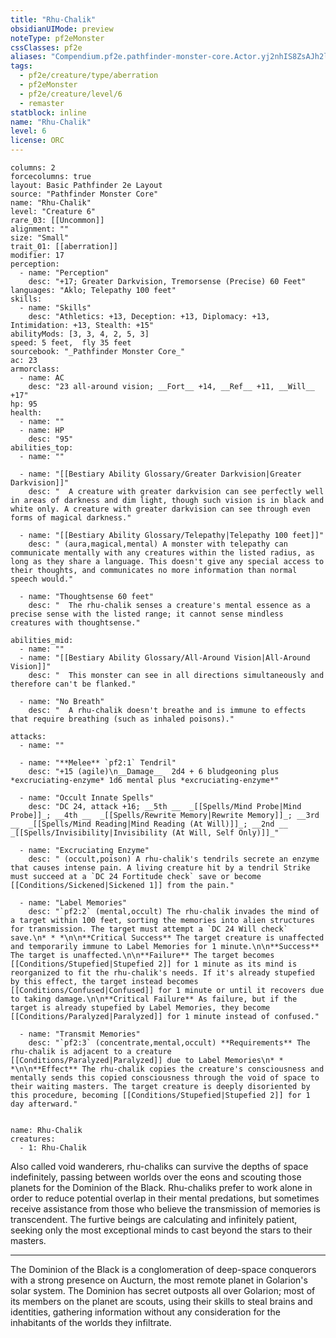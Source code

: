 ```yaml
---
title: "Rhu-Chalik"
obsidianUIMode: preview
noteType: pf2eMonster
cssClasses: pf2e
aliases: "Compendium.pf2e.pathfinder-monster-core.Actor.yj2nhIS8ZsAJh2l5" 
tags:
  - pf2e/creature/type/aberration
  - pf2eMonster
  - pf2e/creature/level/6
  - remaster
statblock: inline
name: "Rhu-Chalik"
level: 6
license: ORC
---
```


```statblock
columns: 2
forcecolumns: true
layout: Basic Pathfinder 2e Layout
source: "Pathfinder Monster Core"
name: "Rhu-Chalik"
level: "Creature 6"
rare_03: [[Uncommon]]
alignment: ""
size: "Small"
trait_01: [[aberration]]
modifier: 17
perception:
  - name: "Perception"
    desc: "+17; Greater Darkvision, Tremorsense (Precise) 60 Feet"
languages: "Aklo; Telepathy 100 feet"
skills:
  - name: "Skills"
    desc: "Athletics: +13, Deception: +13, Diplomacy: +13, Intimidation: +13, Stealth: +15"
abilityMods: [3, 3, 4, 2, 5, 3]
speed: 5 feet,  fly 35 feet
sourcebook: "_Pathfinder Monster Core_"
ac: 23
armorclass:
  - name: AC
    desc: "23 all-around vision; __Fort__ +14, __Ref__ +11, __Will__ +17"
hp: 95
health:
  - name: ""
  - name: HP
    desc: "95"
abilities_top:
  - name: ""

  - name: "[[Bestiary Ability Glossary/Greater Darkvision|Greater Darkvision]]"
    desc: "  A creature with greater darkvision can see perfectly well in areas of darkness and dim light, though such vision is in black and white only. A creature with greater darkvision can see through even forms of magical darkness."

  - name: "[[Bestiary Ability Glossary/Telepathy|Telepathy 100 feet]]"
    desc: " (aura,magical,mental) A monster with telepathy can communicate mentally with any creatures within the listed radius, as long as they share a language. This doesn't give any special access to their thoughts, and communicates no more information than normal speech would."

  - name: "Thoughtsense 60 feet"
    desc: "  The rhu-chalik senses a creature's mental essence as a precise sense with the listed range; it cannot sense mindless creatures with thoughtsense."

abilities_mid:
  - name: ""
  - name: "[[Bestiary Ability Glossary/All-Around Vision|All-Around Vision]]"
    desc: "  This monster can see in all directions simultaneously and therefore can't be flanked."

  - name: "No Breath"
    desc: "  A rhu-chalik doesn't breathe and is immune to effects that require breathing (such as inhaled poisons)."

attacks:
  - name: ""

  - name: "**Melee** `pf2:1` Tendril"
    desc: "+15 (agile)\n__Damage__  2d4 + 6 bludgeoning plus *excruciating-enzyme* 1d6 mental plus *excruciating-enzyme*"

  - name: "Occult Innate Spells"
    desc: "DC 24, attack +16; __5th __  _[[Spells/Mind Probe|Mind Probe]]_; __4th __  _[[Spells/Rewrite Memory|Rewrite Memory]]_; __3rd __  _[[Spells/Mind Reading|Mind Reading (At Will)]]_; __2nd __  _[[Spells/Invisibility|Invisibility (At Will, Self Only)]]_"

  - name: "Excruciating Enzyme"
    desc: " (occult,poison) A rhu-chalik's tendrils secrete an enzyme that causes intense pain. A living creature hit by a tendril Strike must succeed at a `DC 24 Fortitude check` save or become [[Conditions/Sickened|Sickened 1]] from the pain."

  - name: "Label Memories"
    desc: "`pf2:2` (mental,occult) The rhu-chalik invades the mind of a target within 100 feet, sorting the memories into alien structures for transmission. The target must attempt a `DC 24 Will check` save.\n* * *\n\n**Critical Success** The target creature is unaffected and temporarily immune to Label Memories for 1 minute.\n\n**Success** The target is unaffected.\n\n**Failure** The target becomes [[Conditions/Stupefied|Stupefied 2]] for 1 minute as its mind is reorganized to fit the rhu-chalik's needs. If it's already stupefied by this effect, the target instead becomes [[Conditions/Confused|Confused]] for 1 minute or until it recovers due to taking damage.\n\n**Critical Failure** As failure, but if the target is already stupefied by Label Memories, they become [[Conditions/Paralyzed|Paralyzed]] for 1 minute instead of confused."

  - name: "Transmit Memories"
    desc: "`pf2:3` (concentrate,mental,occult) **Requirements** The rhu-chalik is adjacent to a creature [[Conditions/Paralyzed|Paralyzed]] due to Label Memories\n* * *\n\n**Effect** The rhu-chalik copies the creature's consciousness and mentally sends this copied consciousness through the void of space to their waiting masters. The target creature is deeply disoriented by this procedure, becoming [[Conditions/Stupefied|Stupefied 2]] for 1 day afterward."
 
```

```encounter-table
name: Rhu-Chalik
creatures:
  - 1: Rhu-Chalik
```



Also called void wanderers, rhu-chaliks can survive the depths of space indefinitely, passing between worlds over the eons and scouting those planets for the Dominion of the Black. Rhu-chaliks prefer to work alone in order to reduce potential overlap in their mental predations, but sometimes receive assistance from those who believe the transmission of memories is transcendent. The furtive beings are calculating and infinitely patient, seeking only the most exceptional minds to cast beyond the stars to their masters.

* * *

The Dominion of the Black is a conglomeration of deep-space conquerors with a strong presence on Aucturn, the most remote planet in Golarion's solar system. The Dominion has secret outposts all over Golarion; most of its members on the planet are scouts, using their skills to steal brains and identities, gathering information without any consideration for the inhabitants of the worlds they infiltrate.

